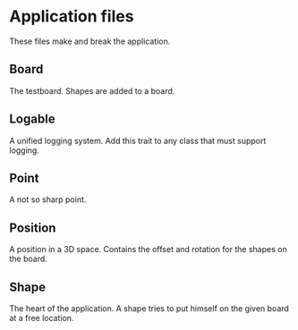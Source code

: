 # Application files

These files make and break the application.

## Board

The testboard. Shapes are added to a board.

## Logable

A unified logging system. Add this trait to any class that must support logging.

## Point

A not so sharp point.

## Position

A position in a 3D space. Contains the offset and rotation for the shapes on the board.

## Shape

The heart of the application. A shape tries to put himself on the given board at a free location.